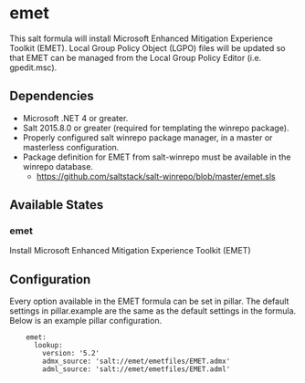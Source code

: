 # emet

This salt formula will install Microsoft Enhanced Mitigation Experience Toolkit
(EMET). Local Group Policy Object (LGPO) files will be updated so that EMET can
be managed from the Local Group Policy Editor (i.e. gpedit.msc).

## Dependencies
- Microsoft .NET 4 or greater.
- Salt 2015.8.0 or greater (required for templating the winrepo package).
- Properly configured salt winrepo package manager, in a master or 
masterless configuration.
- Package definition for EMET from salt-winrepo must be available in the 
winrepo database.
    - https://github.com/saltstack/salt-winrepo/blob/master/emet.sls

## Available States

### emet

Install Microsoft Enhanced Mitigation Experience Toolkit (EMET)

## Configuration
Every option available in the EMET formula can be set in pillar. The default
settings in pillar.example are the same as the default settings in the formula.
Below is an example pillar configuration.

```
    emet:
      lookup:
        version: '5.2'
        admx_source: 'salt://emet/emetfiles/EMET.admx'
        adml_source: 'salt://emet/emetfiles/EMET.adml'
```
